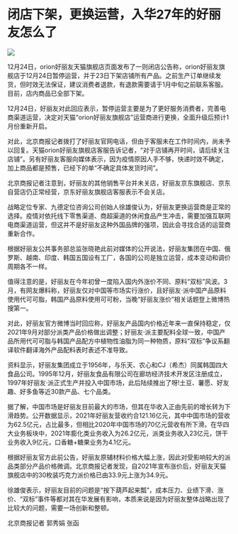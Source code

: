 # 闭店下架，更换运营，入华27年的好丽友怎么了

![](https://inews.gtimg.com/newsapp_bt/0/15576234710/1000)

12月24日，orion好丽友天猫旗舰店页面发布了一则闭店公告称，orion好丽友旗舰店于12月24日暂停运营，并于23日下架店铺所有产品。之前生产订单继续发货，但时效无法保证，建议消费者退款，有退款需要请于1月中旬之前联系客服。目前，店内商品已全部下架。

12月24日，好丽友对此回应表示，暂停运营主要是为了更好服务消费者，完善电商渠道运营，决定对天猫“orion好丽友旗舰店”运营商进行更换，全面升级后预计1月份重新开启。

对此，北京商报记者拨打了好丽友官网电话，但由于客服未在工作时间内，尚未予以回复。天猫orion好丽友旗舰店客服告诉记者，“对于店铺再开时间，请后续关注店铺”。另有好丽友客服向媒体表示，因为疫情原因人手不够，快递时效不确定，加上商品都是预售，已经下的单“不确定具体发货时间”。

北京商报记者注意到，好丽友的其他销售平台并未关店，好丽友京东旗舰店、京东自营店仍正常经营，京东好丽友旗舰店客服表示不会关店。

战略定位专家、九德定位咨询公司创始人徐雄俊认为，好丽友更换运营商是正常的选择。疫情对依托线下零售渠道、商超渠道的休闲食品产生冲击，需要加强互联网电商渠道运营，但这并不是好丽友这种外国品牌的强项，因此会寻找合适的运营商重新合作。

根据好丽友公共事务部总监张晓艳此前对媒体的公开说法，好丽友集团在中国、俄罗斯、越南、印度、韩国五国设有工厂，各国的公司是独立运营，成本变动和调价周期各不一样。

值得注意的是，好丽友在今年初曾一度陷入国内外涨价不同、原料“双标”风波。3月，有网友爆料称，好丽友仅对中国等市场实行涨价，且好丽友·派中国产品原料使用代可可脂，韩国产品原料使用可可粉，当晚“好丽友涨价”相关话题登上微博热搜第一。

对此，好丽友官方微博当时回应称，好丽友产品国内价格近年来一直保持稳定，仅2021年9月对部分派类产品价格做出调整；好丽友·派主要配料全球一致，中国产品所用代可可脂与韩国产品配方中植物性油脂为同一种物质，原料“双标”争议系翻译软件翻译海外产品配料表时表述不准导致。

资料显示，好丽友集团成立于1956年，与乐天、农心和CJ（希杰）同属韩国四大食品公司。1995年12月，好丽友食品有限公司在廊坊经济技术开发区注册成立，1997年好丽友·派正式生产并投入中国市场，此后陆续推出了呀!土豆、薯愿、好友趣、好多鱼等近30款产品、七个品类。

据了解，中国市场是好丽友目前最大的市场，但其在华收入正由先前的增长转为下滑趋势。公开数据显示，2021年好丽友营收约合121.16亿元，其中中国市场的营收为62.5亿元，占比最多，但相比2020年中国市场的70亿元营收有所下滑。在华四大业务板块中，2021年膨化类业务收入为26.2亿元，派类业务收入23亿元，饼干业务收入9亿元，口香糖+糖果业务为4.1亿元。

根据好丽友官方此前公告，好丽友原辅材料价格大幅上涨，因此对受影响较大的派品类部分产品价格微调。北京商报记者发现，自2021年宣布涨价后，好丽友天猫旗舰店中的30枚装巧克力派价格已由33.9元上涨为34.9元。

徐雄俊表示，好丽友目前的问题是“按下葫芦起来瓢”，成本压力、业绩下滑、涨价、“双标”事件等都对其在华发展有影响，本质来说是因为好丽友整体战略出现了比较大的问题，需要一场创新和整顿。

北京商报记者 郭秀娟 张函


